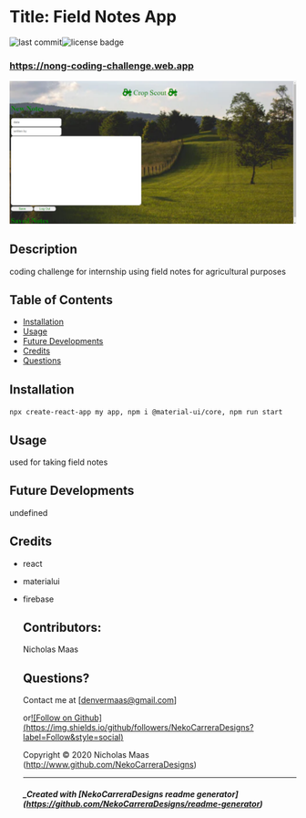 # Title: Field Notes App

![last commit](https://img.shields.io/github/last-commit/NekoCarreraDesigns/nong-coding-challenge?style=flat-square)![license badge](https://img.shields.io/github/license/NekoCarreraDesigns/nong-coding-challenge?style=flat-square)

### https://nong-coding-challenge.web.app

![](nong-coding-challenge/public/assets/CropScout.png)

## Description

coding challenge for internship using field notes for agricultural purposes

## Table of Contents

- [Installation](#installation)
- [Usage](#usage)
- [Future Developments](#futureDevelopments)
- [Credits](#credits)
- [Questions](#questions)

## Installation

`npx create-react-app my app, npm i @material-ui/core, npm run start`

## Usage

used for taking field notes

## Future Developments

undefined

## Credits

- react

- materialui

- firebase

  ## Contributors:

  Nicholas Maas

  ## Questions?

  Contact me at [denvermaas@gmail.com]

  or[![Follow on Github] (https://img.shields.io/github/followers/NekoCarreraDesigns?label=Follow&style=social)](http://www.github.com/NekoCarreraDesigns)

  Copyright © 2020 Nicholas Maas (http://www.github.com/NekoCarreraDesigns)

  ***

  ##### \_Created with [NekoCarreraDesigns readme generator] (https://github.com/NekoCarreraDesigns/readme-generator)
